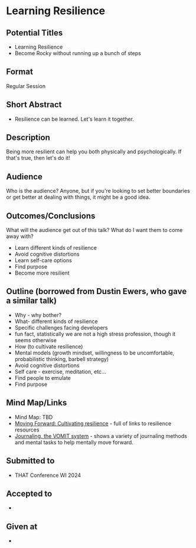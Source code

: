 # Learning Resilience

## Potential Titles
- Learning Resilience
- Become Rocky without running up a bunch of steps

## Format
Regular Session

## Short Abstract
- Resilience can be learned. Let's learn it together.

## Description
Being more resilient can help you both physically and psychologically. If that's true, then let's do it!

## Audience
Who is the audience?
Anyone, but if you're looking to set better boundaries or get better at dealing with things, it might be a good idea.

## Outcomes/Conclusions
What will the audience get out of this talk? What do I want them to come away with?
- Learn different kinds of resilience
- Avoid cognitive distortions
- Learn self-care options
- Find purpose
- Become more resilient

## Outline (borrowed from Dustin Ewers, who gave a similar talk)
- Why - why bother?
- What- different kinds of resilience
- Specific challenges facing developers
- fun fact, statistically we are not a high stress profession, though it seems otherwise
- How (to cultivate resilience)
- Mental models (growth mindset, willingness to be uncomfortable, probabilistic thinking, barbell strategy)
- Avoid cognitive distortions
- Self care - exercise, meditation, etc…
- Find people to emulate
- Find purpose 

## Mind Map/Links
- Mind Map: TBD 
- [Moving Forward: Cultivating resilience](https://www.costcoconnection.com/january_2024/page4.html) - full of links to resilience resources
- [Journaling, the VOMIT system](https://youtu.be/U8RQsJ0Q3Mo?si=Dk3FU-me9ODvtZo5) - shows a variety of journaling methods and mental tasks to help mentally move forward.

## Submitted to
- THAT Conference WI 2024

## Accepted to
- 

## Given at
- 
